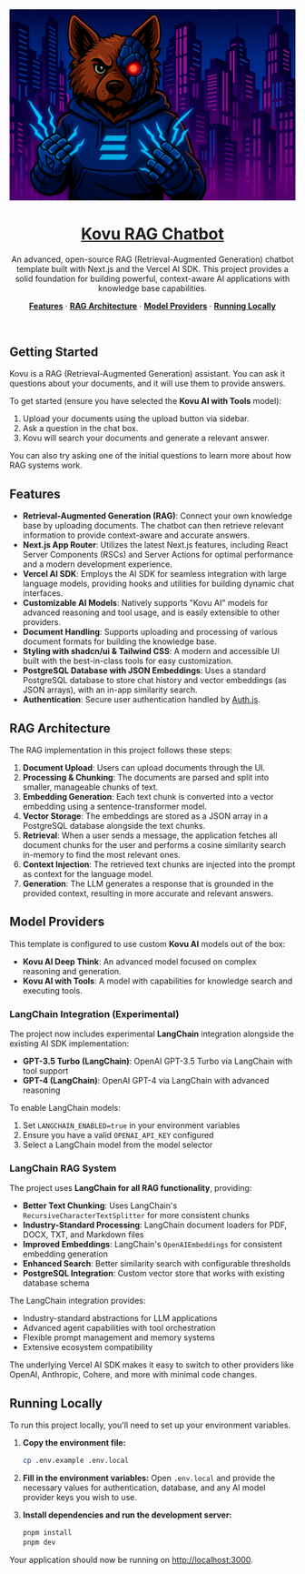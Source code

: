 <a href="https://kovu.ai/">
  <img alt="Kovu RAG" src="public/images/kovuhandsbg.png">
  <h1 align="center">Kovu RAG Chatbot</h1>
</a>

<p align="center">
  An advanced, open-source RAG (Retrieval-Augmented Generation) chatbot template built with Next.js and the Vercel AI SDK. This project provides a solid foundation for building powerful, context-aware AI applications with knowledge base capabilities.
</p>

<p align="center">
  <a href="#features"><strong>Features</strong></a> ·
  <a href="#architecture"><strong>RAG Architecture</strong></a> ·
  <a href="#model-providers"><strong>Model Providers</strong></strong></a> ·
  <a href="#running-locally"><strong>Running Locally</strong></a>
</p>
<br/>

## Getting Started

Kovu is a RAG (Retrieval-Augmented Generation) assistant. You can ask it questions about your documents, and it will use them to provide answers.

To get started (ensure you have selected the **Kovu AI with Tools** model):
1.  Upload your documents using the upload button via sidebar.
2.  Ask a question in the chat box.
3.  Kovu will search your documents and generate a relevant answer.

You can also try asking one of the initial questions to learn more about how RAG systems work.

## Features

- **Retrieval-Augmented Generation (RAG)**: Connect your own knowledge base by uploading documents. The chatbot can then retrieve relevant information to provide context-aware and accurate answers.
- **Next.js App Router**: Utilizes the latest Next.js features, including React Server Components (RSCs) and Server Actions for optimal performance and a modern development experience.
- **Vercel AI SDK**: Employs the AI SDK for seamless integration with large language models, providing hooks and utilities for building dynamic chat interfaces.
- **Customizable AI Models**: Natively supports "Kovu AI" models for advanced reasoning and tool usage, and is easily extensible to other providers.
- **Document Handling**: Supports uploading and processing of various document formats for building the knowledge base.
- **Styling with shadcn/ui & Tailwind CSS**: A modern and accessible UI built with the best-in-class tools for easy customization.
- **PostgreSQL Database with JSON Embeddings**: Uses a standard PostgreSQL database to store chat history and vector embeddings (as JSON arrays), with an in-app similarity search.
- **Authentication**: Secure user authentication handled by [Auth.js](https://authjs.dev).

## RAG Architecture

The RAG implementation in this project follows these steps:
1.  **Document Upload**: Users can upload documents through the UI.
2.  **Processing & Chunking**: The documents are parsed and split into smaller, manageable chunks of text.
3.  **Embedding Generation**: Each text chunk is converted into a vector embedding using a sentence-transformer model.
4.  **Vector Storage**: The embeddings are stored as a JSON array in a PostgreSQL database alongside the text chunks.
5.  **Retrieval**: When a user sends a message, the application fetches all document chunks for the user and performs a cosine similarity search in-memory to find the most relevant ones.
6.  **Context Injection**: The retrieved text chunks are injected into the prompt as context for the language model.
7.  **Generation**: The LLM generates a response that is grounded in the provided context, resulting in more accurate and relevant answers.

## Model Providers

This template is configured to use custom **Kovu AI** models out of the box:

- **Kovu AI Deep Think**: An advanced model focused on complex reasoning and generation.
- **Kovu AI with Tools**: A model with capabilities for knowledge search and executing tools.

### LangChain Integration (Experimental)

The project now includes experimental **LangChain** integration alongside the existing AI SDK implementation:

- **GPT-3.5 Turbo (LangChain)**: OpenAI GPT-3.5 Turbo via LangChain with tool support
- **GPT-4 (LangChain)**: OpenAI GPT-4 via LangChain with advanced reasoning

To enable LangChain models:
1. Set `LANGCHAIN_ENABLED=true` in your environment variables
2. Ensure you have a valid `OPENAI_API_KEY` configured
3. Select a LangChain model from the model selector

### LangChain RAG System

The project uses **LangChain for all RAG functionality**, providing:

- **Better Text Chunking**: Uses LangChain's `RecursiveCharacterTextSplitter` for more consistent chunks
- **Industry-Standard Processing**: LangChain document loaders for PDF, DOCX, TXT, and Markdown files
- **Improved Embeddings**: LangChain's `OpenAIEmbeddings` for consistent embedding generation
- **Enhanced Search**: Better similarity search with configurable thresholds
- **PostgreSQL Integration**: Custom vector store that works with existing database schema

The LangChain integration provides:
- Industry-standard abstractions for LLM applications
- Advanced agent capabilities with tool orchestration
- Flexible prompt management and memory systems
- Extensive ecosystem compatibility

The underlying Vercel AI SDK makes it easy to switch to other providers like OpenAI, Anthropic, Cohere, and more with minimal code changes.

## Running Locally

To run this project locally, you'll need to set up your environment variables.

1.  **Copy the environment file:**
    ```bash
    cp .env.example .env.local
    ```
2.  **Fill in the environment variables:**
    Open `.env.local` and provide the necessary values for authentication, database, and any AI model provider keys you wish to use.

3.  **Install dependencies and run the development server:**
    ```bash
    pnpm install
    pnpm dev
    ```

Your application should now be running on [http://localhost:3000](http://localhost:3000).
